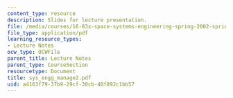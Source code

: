 ```yaml
---
content_type: resource
description: Slides for lecture presentation.
file: /media/courses/16-83x-space-systems-engineering-spring-2002-spring-2003/a4163f7937b929cf30cb40f892c1bb57_sys_engg_manage2.pdf
file_type: application/pdf
learning_resource_types:
- Lecture Notes
ocw_type: OCWFile
parent_title: Lecture Notes
parent_type: CourseSection
resourcetype: Document
title: sys_engg_manage2.pdf
uid: a4163f79-37b9-29cf-30cb-40f892c1bb57
---
```


